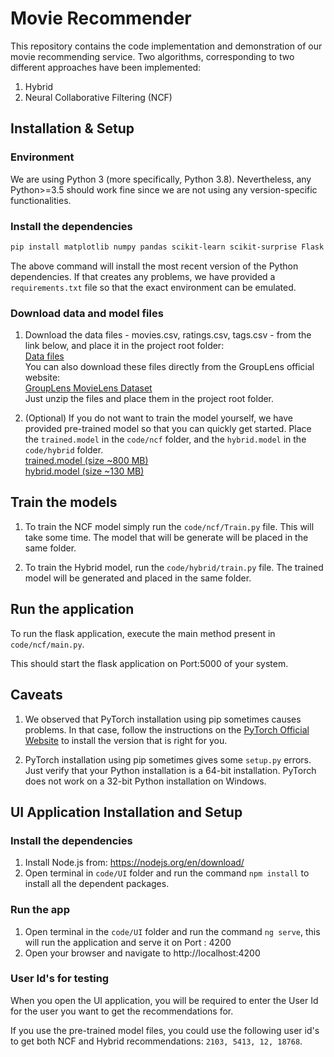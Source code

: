 # Movie Recommender

This repository contains the code implementation and demonstration of our movie recommending service. Two algorithms,
corresponding to two different approaches have been implemented:  
1) Hybrid  
2) Neural Collaborative Filtering (NCF)

## Installation & Setup

### Environment

We are using Python 3 (more specifically, Python 3.8). Nevertheless, any Python>=3.5 should work fine since we are not
using any version-specific functionalities.

### Install the dependencies

```bash
pip install matplotlib numpy pandas scikit-learn scikit-surprise Flask flask-restful flask-cors torch torchvision pytorch-lightning
```

The above command will install the most recent version of the Python dependencies. If that creates any problems, we have
provided a `requirements.txt` file so that the exact environment can be emulated.

### Download data and model files

1) Download the data files - movies.csv, ratings.csv, tags.csv - from the link below, and place it in the project root
   folder:  
   [Data files](https://drive.google.com/drive/folders/1rg6QNPmEz1cIvhiSyNRUmFbtcKOr0CxW)  
   You can also download these files directly from the GroupLens official website:  
   [GroupLens MovieLens Dataset](https://grouplens.org/datasets/movielens/25m/)  
   Just unzip the files and place them in the project root folder.
   
2) (Optional) If you do not want to train the model yourself, we have provided pre-trained model so that you can quickly
   get started. Place the `trained.model` in the `code/ncf` folder, and the `hybrid.model` in the `code/hybrid`
   folder.  
   [trained.model (size ~800 MB)](https://drive.google.com/file/d/1k-Wgvwbo4qydm8YFha2KOc_r7FvsGgl7/view?usp=sharing)  
   [hybrid.model (size ~130 MB)](https://drive.google.com/file/d/19ZfMdmH9bQlblxn-yRUoho9kgSwK4LdE/view?usp=sharing)
   
## Train the models

1) To train the NCF model simply run the `code/ncf/Train.py` file. This will take some time. The model that will be
generate will be placed in the same folder.
   
2) To train the Hybrid model, run the `code/hybrid/train.py` file. The trained model will be generated and placed in the
same folder.
   
## Run the application

To run the flask application, execute the main method present in `code/ncf/main.py`.

This should start the flask application on Port:5000 of your system. 

## Caveats

1) We observed that PyTorch installation using pip sometimes causes problems. In that case, follow the instructions on
the [PyTorch Official Website](https://pytorch.org/) to install the version that is right for you.
   
2) PyTorch installation using pip sometimes gives some `setup.py` errors. Just verify that your Python installation is
a 64-bit installation. PyTorch does not work on a 32-bit Python installation on Windows.

## UI Application Installation and Setup

### Install the dependencies

1. Install Node.js from: https://nodejs.org/en/download/
2. Open terminal in `code/UI` folder and run the command `npm install` to install all the dependent packages.

### Run the app

1. Open terminal in the `code/UI` folder and run the command `ng serve`, this will run the application and serve it on Port : 4200
2. Open your browser and navigate to http://localhost:4200

### User Id's for testing

When you open the UI application, you will be required to enter the User Id for the user you want to get the recommendations for.

If you use the pre-trained model files, you could use the following user id's to get both NCF and Hybrid recommendations: `2103, 5413, 12, 18768`.
